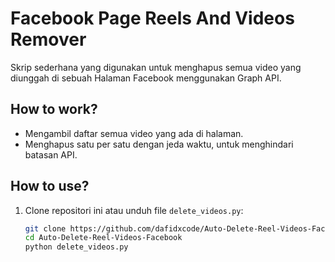 # Facebook Page Reels And Videos Remover

Skrip sederhana yang digunakan untuk menghapus semua video yang diunggah di sebuah Halaman Facebook menggunakan Graph API.

## How to work?

- Mengambil daftar semua video yang ada di halaman.
- Menghapus satu per satu dengan jeda waktu, untuk menghindari batasan API.

## How to use?

1. Clone repositori ini atau unduh file `delete_videos.py`:
   ```sh
   git clone https://github.com/dafidxcode/Auto-Delete-Reel-Videos-Facebook.git
   cd Auto-Delete-Reel-Videos-Facebook
   python delete_videos.py

